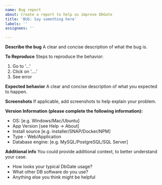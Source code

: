 ```yaml
---
name: Bug report
about: Create a report to help us improve DbGate
title: 'BUG: Say something here'
labels: ''
assignees: ''

---
```


**Describe the bug**
A clear and concise description of what the bug is.

**To Reproduce**
Steps to reproduce the behavior:
1. Go to '...'
2. Click on '....'
3. See error

**Expected behavior**
A clear and concise description of what you expected to happen.

**Screenshots**
If applicable, add screenshots to help explain your problem.

**Version Information (please complete the following information):**
 - OS: [e.g. Windows/Mac/Ubuntu]
 - App Version [see Help -> About]
 - Install source [e.g. installer/SNAP/Docker/NPM]
 - Type - Web/Application
 - Database engine: [e.g. MySQL/PostgreSQL/SQL Server]

**Additional info**
You could provide additional context, to better understand your case.
 - How looks your typical DbGate usage?
 - What other DB software do you use?
 - Anything else you think might be helpful
